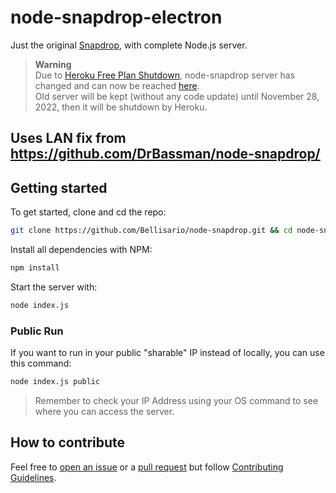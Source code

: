 # node-snapdrop-electron
Just the original [Snapdrop](https://github.com/RobinLinus/Snapdrop), with complete Node.js server.

> **Warning**\
> Due to [Heroku Free Plan Shutdown](https://github.com/Bellisario/node-snapdrop/issues/15), node-snapdrop server has changed and can now be reached [here](https://node-snapdrop.onrender.com).\
> Old server will be kept (without any code update) until November 28, 2022, then it will be shutdown by Heroku.

## Uses LAN fix from https://github.com/DrBassman/node-snapdrop/

## Getting started

To get started, clone and cd the repo:

```bash
git clone https://github.com/Bellisario/node-snapdrop.git && cd node-snapdrop
```

Install all dependencies with NPM:

```bash
npm install
```

Start the server with:

```bash
node index.js
```

### Public Run

If you want to run in your public "sharable" IP instead of locally, you can use this command:

```bash
node index.js public
```

> Remember to check your IP Address using your OS command to see where you can access the server.

## How to contribute

Feel free to [open an issue](https://github.com/Bellisario/node-snapdrop/issues/new/choose) or a [pull request](https://github.com/Bellisario/node-snapdrop/pulls) but follow [Contributing Guidelines](https://github.com/Bellisario/node-snapdrop/blob/main/CONTRIBUTING.md).

